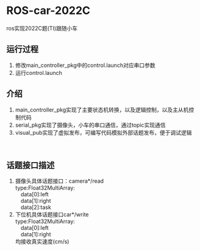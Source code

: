 # ROS-car-2022C

ros实现2022C题(TI)跟随小车

## 运行过程
1. 修改main_controller_pkg中的control.launch对应串口参数  
2. 运行control.launch  

## 介绍
1. main_controller_pkg实现了主要状态机转换，以及逻辑控制，以及主从机控制代码  
2. serial_pkg实现了摄像头，小车的串口通信，通过topic实现通信  
3. visual_pub实现了虚拟发布，可编写代码模拟外部话题发布，便于调试逻辑
<br>

## 话题接口描述
1. 摄像头具体话题接口：camera*/read  
type:Float32MultiArray:  
&emsp;data[0]:left  
&emsp;data[1]:right  
&emsp;data[2]:task  
2. 下位机具体话题接口car*/write  
type:Float32MultiArray:  
&emsp;data[0]:left  
&emsp;data[1]:right  
均接收真实速度(cm/s)  

